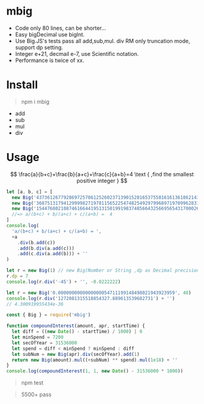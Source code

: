 # mbig

- Code only 80 lines, can be shorter...
- Easy bigDecimal use bigInt.
- Use Big.JS's tests pass all add,sub,mul. div RM only truncation mode, support dp setting.
- Integer e+21, decmail e-7, use Scientific notation.
- Performance is twice of xx.

# Install

> npm i mbig

- add
- sub
- mul
- div

# Usage

$$
\frac{a}{b+c}+\frac{b}{a+c}+\frac{c}{a+b}=4
\text { ,find the smallest positive integer }
$$

```javascript
let [a, b, c] = [
  new Big('4373612677928697257861252602371390152816537558161613618621437993378423467772036'),
  new Big('36875131794129999827197811565225474825492979968971970996283137471637224634055579'),
  new Big('154476802108746166441951315019919837485664325669565431700026634898253202035277999')
  //=> a/(b+c) + b/(a+c) + c/(a+b) =  4
]
console.log(
  'a/(b+c) + b/(a+c) + c/(a+b) = ',
  +a
    .div(b.add(c))
    .add(b.div(a.add(c)))
    .add(c.div(a.add(b))) + ''
)
```

```javascript
let r = new Big(1) // new Big(Number or String ,dp as Decimal precision)
r.dp = 7
console.log(r.div('-45') + '', -0.0222222)
```

```javascript
let r = new Big('0.0000000000000000054711199148498021943923959', 48)
console.log(r.div('1272081315518854327.889613539682731') + '')
// 4.300919955434e-36
```

```javascript
const { Big } = require('mbig')

function compoundInterest(amount, apr, startTime) {
  let diff = ((new Date() - startTime) / 1000) | 0
  let minSpend = 7200
  let secOfYear = 31536000
  let spend = diff < minSpend ? minSpend : diff
  let subNum = new Big(apr).div(secOfYear).add(1)
  return new Big(amount).mul((+subNum) ** spend).mul(1e18) + ''
}
console.log(compoundInterest(1, 1, new Date() - 31536000 * 1000))
```

> npm test

> 5500+ pass
